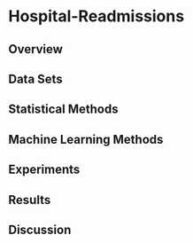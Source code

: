 # Hospital-Readmissions

## Overview

## Data Sets

## Statistical Methods

## Machine Learning Methods

## Experiments

## Results

## Discussion
